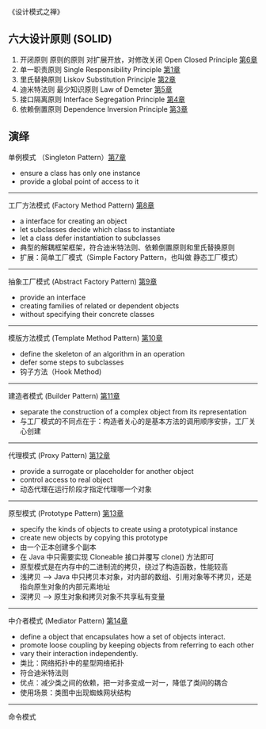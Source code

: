 《设计模式之禅》

## 六大设计原则 (SOLID)

1. 开闭原则 原则的原则 对扩展开放，对修改关闭 Open Closed Principle [第6章](src/main/java/chapter6)
2. 单一职责原则 Single Responsibility Principle [第1章](src/main/java/chapter1)
3. 里氏替换原则 Liskov Substitution Principle [第2章](src/main/java/chapter2)
4. 迪米特法则 最少知识原则 Law of Demeter [第5章](src/main/java/chapter5)
5. 接口隔离原则 Interface Segregation Principle [第4章](src/main/java/chapter4)
6. 依赖倒置原则 Dependence Inversion Principle [第3章](src/main/java/chapter3)

## 演绎

单例模式 （Singleton Pattern）[第7章](src/main/java/chapter7) 
- ensure a class has only one instance
- provide a global point of access to it

---

工厂方法模式 (Factory Method Pattern) [第8章](src/main/java/chapter8)
- a interface for creating an object
- let subclasses decide which class to instantiate
- let a class defer instantiation to subclasses
- 典型的解耦框架框架，符合迪米特法则、依赖倒置原则和里氏替换原则
- 扩展：简单工厂模式（Simple Factory Pattern，也叫做 静态工厂模式）

---

抽象工厂模式 (Abstract Factory Pattern) [第9章](src/main/java/chapter9)
- provide an interface
- creating families of related or dependent objects
- without specifying their concrete classes

---

模版方法模式 (Template Method Pattern) [第10章](src/main/java/chapter10)
- define the skeleton of an algorithm in an operation
- defer some steps to subclasses
- 钩子方法（Hook Method)

---

建造者模式 (Builder Pattern) [第11章](src/main/java/chapter11)
- separate the construction of a complex object from its representation
- 与工厂模式的不同点在于：构造者关心的是基本方法的调用顺序安排，工厂关心创建

---

代理模式 (Proxy Pattern) [第12章](src/main/java/chapter12)
- provide a surrogate or placeholder for another object
- control access to real object
- 动态代理在运行阶段才指定代理哪一个对象

---

原型模式 (Prototype Pattern) [第13章](src/main/java/chapter13)
- specify the kinds of objects to create using a prototypical instance
- create new objects by copying this prototype
- 由一个正本创建多个副本
- 在 Java 中只需要实现 Cloneable 接口并覆写 clone() 方法即可
- 原型模式是在内存中的二进制流的拷贝，绕过了构造函数，性能较高
- 浅拷贝 --> Java 中只拷贝本对象，对内部的数组、引用对象等不拷贝，还是指向原生对象的内部元素地址
- 深拷贝 --> 原生对象和拷贝对象不共享私有变量

---

中介者模式 (Mediator Pattern) [第14章](src/main/java/chapter14)
- define a object that encapsulates how a set of objects interact.
- promote loose coupling by keeping objects from referring to each other
- vary their interaction independently.
- 类比：网络拓扑中的星型网络拓扑
- 符合迪米特法则
- 优点：减少类之间的依赖，把一对多变成一对一，降低了类间的耦合
- 使用场景：类图中出现蜘蛛网状结构

---

命令模式